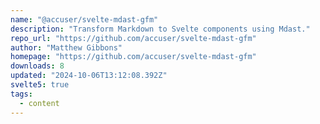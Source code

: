 ```yaml
---
name: "@accuser/svelte-mdast-gfm"
description: "Transform Markdown to Svelte components using Mdast."
repo_url: "https://github.com/accuser/svelte-mdast-gfm"
author: "Matthew Gibbons"
homepage: "https://github.com/accuser/svelte-mdast-gfm"
downloads: 8
updated: "2024-10-06T13:12:08.392Z"
svelte5: true
tags: 
  - content
---
```

